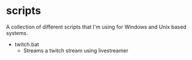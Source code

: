 # scripts
A collection of different scripts that I'm using for Windows and Unix based systems.

* twitch.bat
  * Streams a twitch stream using livestreamer
